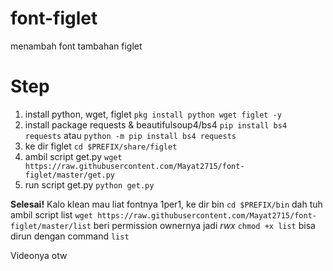 # font-figlet
menambah font tambahan figlet

# Step
1. install python, wget, figlet `pkg install python wget figlet -y`
2. install package requests & beautifulsoup4/bs4 `pip install bs4 requests` atau `python -m pip install bs4 requests`
3. ke dir figlet `cd $PREFIX/share/figlet`
4. ambil script get.py `wget https://raw.githubusercontent.com/Mayat2715/font-figlet/master/get.py`
5. run script get.py `python get.py`

**Selesai!**
Kalo klean mau liat fontnya 1per1, ke dir bin `cd $PREFIX/bin`
dah tuh ambil script list `wget https://raw.githubusercontent.com/Mayat2715/font-figlet/master/list`
beri permission ownernya jadi *rwx* `chmod +x list`
bisa dirun dengan command `list`

Videonya otw
